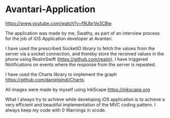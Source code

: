 # Avantari-Application
https://www.youtube.com/watch?v=f9UbrVe3CBw




The application was made by me, Swathy, as part of an interview process for the job of iOS Application developer at Avantari.

I have used the prescribed SocketIO library to fetch the values from the server via a socket connection, and thereby store the received values in the phone using RealmSwift (https://github.com/realm), I have triggered Notifications  on events where the response from the server is repeated.

I have used the Charts library to implement the graph
https://github.com/danielgindi/Charts.

All images were made by myself using InkScape
https://inkscape.org


What I always try to achieve while developing iOS application is to achieve a very efficient and beautiful implementation of the MVC coding pattern.
I always keep my code with 0 Warnings in xcode.
